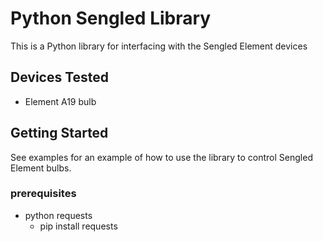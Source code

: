 # Python Sengled Library
This is a Python library for interfacing with the Sengled Element devices


## Devices Tested
* Element A19 bulb

## Getting Started
See examples for an example of how to use the library to control Sengled Element bulbs.

### prerequisites
- python requests
  - pip install requests
